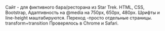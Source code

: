 Сайт - для фиктивного бара/ресторана из Star Trek.
HTML, CSS, Bootstrap,
Адаптивность на @media на 750px, 650px, 480px. Шрифты и line-height маштабируются.
Переход -просто отдельные страницы.
transform+transition
Проверялось в Chrome и Safari.
